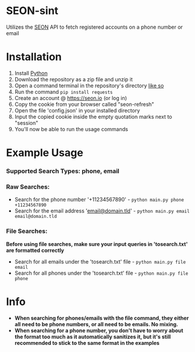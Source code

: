 # SEON-sint
Utilizes the [SEON](https://seon.io) API to fetch registered accounts on a phone number or email

# Installation
1. Install [Python](https://python.org)
2. Download the repository as a zip file and unzip it
3. Open a command terminal in the repository's directory [like so](https://streamable.com/v8ysk8)
4. Run the command `pip install requests`
5. Create an account @ https://seon.io (or log in)
6. Copy the cookie from your browser called "seon-refresh"
7. Open the file 'config.json' in your installed directory
8. Input the copied cookie inside the empty quotation marks next to "session"
9. You'll now be able to run the usage commands

# Example Usage
### Supported Search Types: phone, email
### Raw Searches:
- Search for the phone number '+11234567890' - `python main.py phone +11234567890`
- Search for the email address 'email@domain.tld' - `python main.py email email@domain.tld`
### File Searches:
**Before using file searches, make sure your input queries in 'tosearch.txt' are formatted correctly**
- Search for all emails under the 'tosearch.txt' file - `python main.py file email`
- Search for all phones under the 'tosearch.txt' file - `python main.py file phone`

# Info
- **When searching for phones/emails with the file command, they either all need to be phone numbers, or all need to be emails. No mixing.**
- **When searching for a phone number, you don't have to worry about the format too much as it automatically sanitizes it, but it's still recommended to stick to the same format in the examples**
